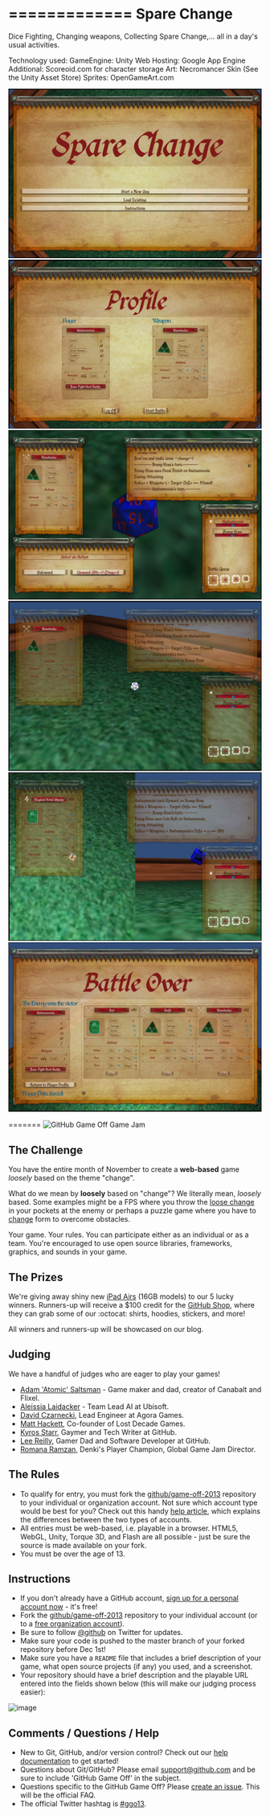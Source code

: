 =============
Spare Change
=============
Dice Fighting, Changing weapons, Collecting Spare Change,... all in a day's usual activities.

Technology used:
  GameEngine: Unity
  Web Hosting: Google App Engine
  Additional: Scoreoid.com for character storage
  Art: Necromancer Skin (See the Unity Asset Store)
  Sprites: OpenGameArt.com


![Title Screen](Screenshots/SpareChange_TitleScreen.png)
![Player Profile](Screenshots/SpareChange_PlayerProfile.png)
![Battle Mode](Screenshots/SpareChange_BattleMode_PlayerTurn.png)
![Roll Chance To Hit](Screenshots/SpareChange_BattleMode_RollingChanceToHit.png)
![Roll Damage](Screenshots/SpareChange_BattleMode_RollingDamage.png)
![Battle Over](Screenshots/SpareChange_BattleMode_BattleOver_WeaponChange.png)

=======
![GitHub Game Off Game Jam](https://f.cloud.github.com/assets/121322/1436486/25f88b78-4158-11e3-9b23-43596516362c.png)

## The Challenge

You have the entire month of November to create a **web-based** game *loosely* based on the theme "change".

What do we mean by **loosely** based on "change"? We literally mean, *loosely* based. Some examples might be a FPS where you throw the [loose change](http://www.merriam-webster.com/dictionary/loose%20change) in your pockets at the enemy or perhaps a puzzle game where you have to [change](http://www.merriam-webster.com/dictionary/change) form to overcome obstacles.

Your game. Your rules. You can participate either as an individual or as a team. You're encouraged to use open source libraries, frameworks, graphics, and sounds in your game.

## The Prizes

We're giving away shiny new [iPad Airs](http://www.apple.com/ipad-air/) (16GB models) to our 5 lucky winners. Runners-up will receive a $100 credit for the [GitHub Shop](http://shop.github.com/), where they can grab some of our :octocat: shirts, hoodies, stickers, and more!

All winners and runners-up will be showcased on our blog.

## Judging

We have a handful of judges who are eager to play your games!  

* [Adam 'Atomic' Saltsman](https://twitter.com/adamatomic) - Game maker and dad, creator of Canabalt and Flixel.
* [Aleissia Laidacker](https://twitter.com/Aleissia) - Team Lead AI at Ubisoft.
* [David Czarnecki](http://twitter.com/CzarneckiD), Lead Engineer at Agora Games.
* [Matt Hackett](https://twitter.com/richtaur), Co-founder of Lost Decade Games.
* [Kyros Starr](https://twitter.com/bearwitched), Gaymer and Tech Writer at GitHub.
* [Lee Reilly](http://twitter.com/leereilly), Gamer Dad and Software Developer at GitHub.
* [Romana Ramzan](https://twitter.com/Manak/), Denki's Player Champion, Global Game Jam Director.

## The Rules

* To qualify for entry, you must fork the [github/game-off-2013](https://github.com/github/game-off-2013) repository to your individual or organization account. Not sure which account type would be best for you? Check out this handy [help article](https://help.github.com/articles/what-s-the-difference-between-user-and-organization-accounts), which explains the differences between the two types of accounts.
* All entries must be web-based, i.e. playable in a browser. HTML5, WebGL, Unity, Torque 3D, and Flash are all possible - just be sure the source is made available on your fork.
* You must be over the age of 13.

## Instructions

* If you don't already have a GitHub account, [sign up for a personal account now](https://github.com/signup/free) - it's free!
* Fork the [github/game-off-2013](https://github.com/github/game-off-2013) repository to your individual account (or to a [free organization account](https://github.com/organizations/new)).
* Be sure to follow [@github](https://twitter.com/github) on Twitter for updates.
* Make sure your code is pushed to the master branch of your forked repository before Dec 1st!
* Make sure you have a `README` file that includes a brief description of your game, what open source projects (if any) you used, and a screenshot.
* Your repository should have a brief description and the playable URL entered into the fields shown below (this will make our judging process easier):

![image](https://f.cloud.github.com/assets/121322/1436584/fd721126-415a-11e3-9f3a-e94262074573.png)

## Comments / Questions / Help

* New to Git, GitHub, and/or version control? Check out our [help documentation](https://help.github.com/) to get started!
* Questions about Git/GitHub? Please email [support@github.com](mailto:support@github.com) and be sure to include 'GitHub Game Off' in the subject.
* Questions specific to the GitHub Game Off? Please [create an issue](https://github.com/github/game-off-2013/issues/new). This will be the official FAQ.
* The official Twitter hashtag is [#ggo13](https://twitter.com/search/realtime?q=%23ggo13).
